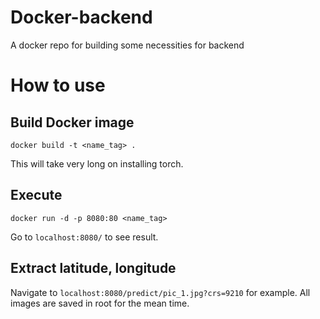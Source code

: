 # Docker-backend
A docker repo for building some necessities for backend

# How to use
## Build Docker image
```
docker build -t <name_tag> .
```
This will take very long on installing torch.

## Execute
```
docker run -d -p 8080:80 <name_tag>
```
Go to `localhost:8080/` to see result.

## Extract latitude, longitude
Navigate to `localhost:8080/predict/pic_1.jpg?crs=9210` for example.
All images are saved in root for the mean time.
